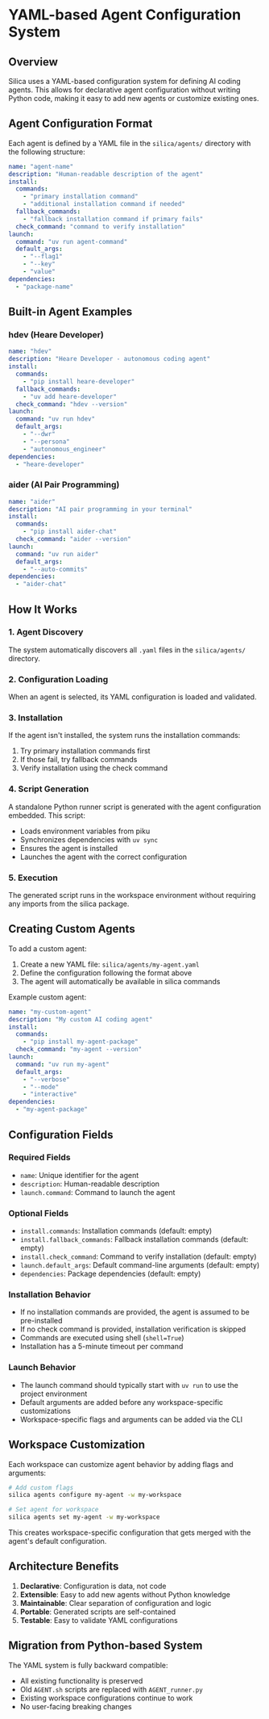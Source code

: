 # YAML-based Agent Configuration System

## Overview

Silica uses a YAML-based configuration system for defining AI coding agents. This allows for declarative agent configuration without writing Python code, making it easy to add new agents or customize existing ones.

## Agent Configuration Format

Each agent is defined by a YAML file in the `silica/agents/` directory with the following structure:

```yaml
name: "agent-name"
description: "Human-readable description of the agent"
install:
  commands:
    - "primary installation command"
    - "additional installation command if needed"
  fallback_commands:
    - "fallback installation command if primary fails"
  check_command: "command to verify installation"
launch:
  command: "uv run agent-command"
  default_args:
    - "--flag1"
    - "--key"
    - "value"
dependencies:
  - "package-name"
```

## Built-in Agent Examples

### hdev (Heare Developer)
```yaml
name: "hdev"
description: "Heare Developer - autonomous coding agent"
install:
  commands:
    - "pip install heare-developer"
  fallback_commands:
    - "uv add heare-developer"
  check_command: "hdev --version"
launch:
  command: "uv run hdev"
  default_args:
    - "--dwr"
    - "--persona"
    - "autonomous_engineer"
dependencies:
  - "heare-developer"
```

### aider (AI Pair Programming)
```yaml
name: "aider"
description: "AI pair programming in your terminal"
install:
  commands:
    - "pip install aider-chat"
  check_command: "aider --version"
launch:
  command: "uv run aider"
  default_args:
    - "--auto-commits"
dependencies:
  - "aider-chat"
```

## How It Works

### 1. Agent Discovery
The system automatically discovers all `.yaml` files in the `silica/agents/` directory.

### 2. Configuration Loading
When an agent is selected, its YAML configuration is loaded and validated.

### 3. Installation
If the agent isn't installed, the system runs the installation commands:
1. Try primary installation commands first
2. If those fail, try fallback commands
3. Verify installation using the check command

### 4. Script Generation
A standalone Python runner script is generated with the agent configuration embedded. This script:
- Loads environment variables from piku
- Synchronizes dependencies with `uv sync`
- Ensures the agent is installed
- Launches the agent with the correct configuration

### 5. Execution
The generated script runs in the workspace environment without requiring any imports from the silica package.

## Creating Custom Agents

To add a custom agent:

1. Create a new YAML file: `silica/agents/my-agent.yaml`
2. Define the configuration following the format above
3. The agent will automatically be available in silica commands

Example custom agent:
```yaml
name: "my-custom-agent"
description: "My custom AI coding agent"
install:
  commands:
    - "pip install my-agent-package"
  check_command: "my-agent --version"
launch:
  command: "uv run my-agent"
  default_args:
    - "--verbose"
    - "--mode"
    - "interactive"
dependencies:
  - "my-agent-package"
```

## Configuration Fields

### Required Fields
- `name`: Unique identifier for the agent
- `description`: Human-readable description
- `launch.command`: Command to launch the agent

### Optional Fields
- `install.commands`: Installation commands (default: empty)
- `install.fallback_commands`: Fallback installation commands (default: empty)
- `install.check_command`: Command to verify installation (default: empty)
- `launch.default_args`: Default command-line arguments (default: empty)
- `dependencies`: Package dependencies (default: empty)

### Installation Behavior
- If no installation commands are provided, the agent is assumed to be pre-installed
- If no check command is provided, installation verification is skipped
- Commands are executed using shell (`shell=True`)
- Installation has a 5-minute timeout per command

### Launch Behavior
- The launch command should typically start with `uv run` to use the project environment
- Default arguments are added before any workspace-specific customizations
- Workspace-specific flags and arguments can be added via the CLI

## Workspace Customization

Each workspace can customize agent behavior by adding flags and arguments:

```bash
# Add custom flags
silica agents configure my-agent -w my-workspace

# Set agent for workspace
silica agents set my-agent -w my-workspace
```

This creates workspace-specific configuration that gets merged with the agent's default configuration.

## Architecture Benefits

1. **Declarative**: Configuration is data, not code
2. **Extensible**: Easy to add new agents without Python knowledge
3. **Maintainable**: Clear separation of configuration and logic
4. **Portable**: Generated scripts are self-contained
5. **Testable**: Easy to validate YAML configurations

## Migration from Python-based System

The YAML system is fully backward compatible:
- All existing functionality is preserved
- Old `AGENT.sh` scripts are replaced with `AGENT_runner.py`
- Existing workspace configurations continue to work
- No user-facing breaking changes